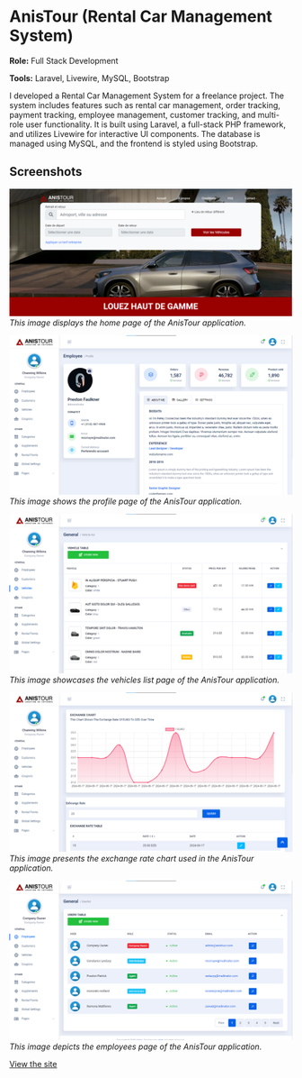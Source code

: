 # AnisTour (Rental Car Management System)

**Role:** Full Stack Development

**Tools:** Laravel, Livewire, MySQL, Bootstrap

I developed a Rental Car Management System for a freelance project. The system includes features such as rental car management, order tracking, payment tracking, employee management, customer tracking, and multi-role user functionality. It is built using Laravel, a full-stack PHP framework, and utilizes Livewire for interactive UI components. The database is managed using MySQL, and the frontend is styled using Bootstrap.

## Screenshots

![Home Page](/doc/image/anistour/home_page.png)
*This image displays the home page of the AnisTour application.*

![Profile Page](/doc/image/anistour/profile.png)
*This image shows the profile page of the AnisTour application.*

![Vehicles List Page](/doc/image/anistour/vehicles_list_page.png)
*This image showcases the vehicles list page of the AnisTour application.*

![Exchange Rate Chart](/doc/image/anistour/exchange_rate_chart.png)
*This image presents the exchange rate chart used in the AnisTour application.*

![Employees Page](/doc/image/anistour/employees.png)
*This image depicts the employees page of the AnisTour application.*

[View the site](https://anistour.webgeniusdz.com/)
